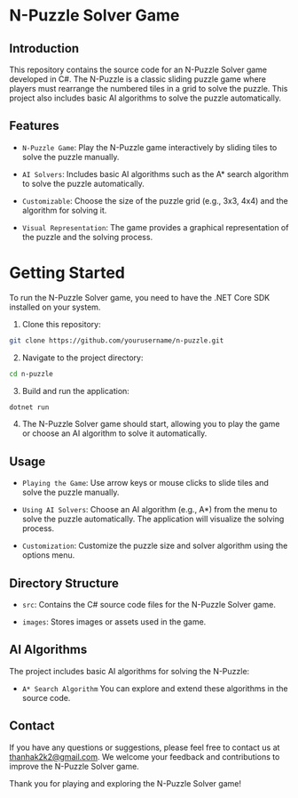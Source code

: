 # N-Puzzle Solver Game

## Introduction
This repository contains the source code for an N-Puzzle Solver game developed in C#. The N-Puzzle is a classic sliding puzzle game where players must rearrange the numbered tiles in a grid to solve the puzzle. This project also includes basic AI algorithms to solve the puzzle automatically.

## Features
* `N-Puzzle Game`: Play the N-Puzzle game interactively by sliding tiles to solve the puzzle manually.

* `AI Solvers`: Includes basic AI algorithms such as the A* search algorithm to solve the puzzle automatically.

* `Customizable`: Choose the size of the puzzle grid (e.g., 3x3, 4x4) and the algorithm for solving it.

* `Visual Representation`: The game provides a graphical representation of the puzzle and the solving process.

# Getting Started
To run the N-Puzzle Solver game, you need to have the .NET Core SDK installed on your system.

1. Clone this repository:

``` bash
git clone https://github.com/yourusername/n-puzzle.git
```

2. Navigate to the project directory:

``` bash
cd n-puzzle
```

3. Build and run the application:

``` bash
dotnet run
``` 

4. The N-Puzzle Solver game should start, allowing you to play the game or choose an AI algorithm to solve it automatically.

## Usage

* `Playing the Game`: Use arrow keys or mouse clicks to slide tiles and solve the puzzle manually.

* `Using AI Solvers`: Choose an AI algorithm (e.g., A*) from the menu to solve the puzzle automatically. The application will visualize the solving process.

* `Customization`: Customize the puzzle size and solver algorithm using the options menu.

## Directory Structure

* `src`: Contains the C# source code files for the N-Puzzle Solver game.

* `images`: Stores images or assets used in the game.

## AI Algorithms
The project includes basic AI algorithms for solving the N-Puzzle:

* `A* Search Algorithm`
You can explore and extend these algorithms in the source code.

## Contact
If you have any questions or suggestions, please feel free to contact us at thanhak2k2@gmail.com. We welcome your feedback and contributions to improve the N-Puzzle Solver game.

Thank you for playing and exploring the N-Puzzle Solver game!
